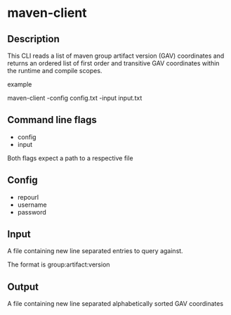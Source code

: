 # maven-client
## Description
This CLI reads a list of maven group artifact version (GAV) coordinates and returns an ordered list of first order and transitive GAV coordinates within the runtime and compile scopes.

example

maven-client -config config.txt -input input.txt
## Command line flags
- config
- input

Both flags expect a path to a respective file
## Config
- repourl
- username
- password
## Input
A file containing new line separated entries to query against.

The format is group:artifact:version
## Output
A file containing new line separated alphabetically sorted GAV coordinates
